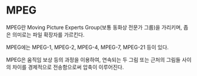 # MPEG

MPEG란 Moving Picture Experts Group(보통 동화상 전문가 그룹)을 가리키며, 좁은 의미로는 파일 확장자를 가르킨다.

MPEG에는 MPEG-1, MPEG-2, MPEG-4, MPEG-7, MPEG-21 등이 있다.

MPEG은 움직임 보상 등의 과정을 이용하여, 연속되는 두 그림 또는 근처의 그림들 사이의 차이를 경제적으로 전송함으로써 압축이 이루어진다.

